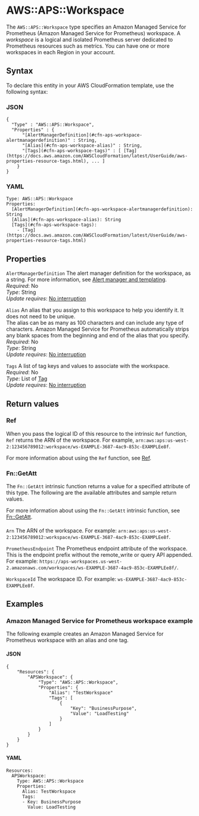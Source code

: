 # AWS::APS::Workspace<a name="aws-resource-aps-workspace"></a>

The `AWS::APS::Workspace` type specifies an Amazon Managed Service for Prometheus \(Amazon Managed Service for Prometheus\) workspace\. A *workspace* is a logical and isolated Prometheus server dedicated to Prometheus resources such as metrics\. You can have one or more workspaces in each Region in your account\.

## Syntax<a name="aws-resource-aps-workspace-syntax"></a>

To declare this entity in your AWS CloudFormation template, use the following syntax:

### JSON<a name="aws-resource-aps-workspace-syntax.json"></a>

```
{
  "Type" : "AWS::APS::Workspace",
  "Properties" : {
      "[AlertManagerDefinition](#cfn-aps-workspace-alertmanagerdefinition)" : String,
      "[Alias](#cfn-aps-workspace-alias)" : String,
      "[Tags](#cfn-aps-workspace-tags)" : [ [Tag](https://docs.aws.amazon.com/AWSCloudFormation/latest/UserGuide/aws-properties-resource-tags.html), ... ]
    }
}
```

### YAML<a name="aws-resource-aps-workspace-syntax.yaml"></a>

```
Type: AWS::APS::Workspace
Properties: 
  [AlertManagerDefinition](#cfn-aps-workspace-alertmanagerdefinition): String
  [Alias](#cfn-aps-workspace-alias): String
  [Tags](#cfn-aps-workspace-tags): 
    - [Tag](https://docs.aws.amazon.com/AWSCloudFormation/latest/UserGuide/aws-properties-resource-tags.html)
```

## Properties<a name="aws-resource-aps-workspace-properties"></a>

`AlertManagerDefinition`  <a name="cfn-aps-workspace-alertmanagerdefinition"></a>
The alert manager definition for the workspace, as a string\. For more information, see [ Alert manager and templating](https://docs.aws.amazon.com/prometheus/latest/userguide/AMP-alert-manager.html)\.  
*Required*: No  
*Type*: String  
*Update requires*: [No interruption](https://docs.aws.amazon.com/AWSCloudFormation/latest/UserGuide/using-cfn-updating-stacks-update-behaviors.html#update-no-interrupt)

`Alias`  <a name="cfn-aps-workspace-alias"></a>
An alias that you assign to this workspace to help you identify it\. It does not need to be unique\.  
 The alias can be as many as 100 characters and can include any type of characters\. Amazon Managed Service for Prometheus automatically strips any blank spaces from the beginning and end of the alias that you specify\.   
*Required*: No  
*Type*: String  
*Update requires*: [No interruption](https://docs.aws.amazon.com/AWSCloudFormation/latest/UserGuide/using-cfn-updating-stacks-update-behaviors.html#update-no-interrupt)

`Tags`  <a name="cfn-aps-workspace-tags"></a>
A list of tag keys and values to associate with the workspace\.   
*Required*: No  
*Type*: List of [Tag](https://docs.aws.amazon.com/AWSCloudFormation/latest/UserGuide/aws-properties-resource-tags.html)  
*Update requires*: [No interruption](https://docs.aws.amazon.com/AWSCloudFormation/latest/UserGuide/using-cfn-updating-stacks-update-behaviors.html#update-no-interrupt)

## Return values<a name="aws-resource-aps-workspace-return-values"></a>

### Ref<a name="aws-resource-aps-workspace-return-values-ref"></a>

When you pass the logical ID of this resource to the intrinsic `Ref` function, `Ref` returns the ARN of the workspace\. For example, `arn:aws:aps:us-west-2:123456789012:workspace/ws-EXAMPLE-3687-4ac9-853c-EXAMPLEe8f`\. 

For more information about using the `Ref` function, see [Ref](https://docs.aws.amazon.com/AWSCloudFormation/latest/UserGuide/intrinsic-function-reference-ref.html)\.

### Fn::GetAtt<a name="aws-resource-aps-workspace-return-values-fn--getatt"></a>

The `Fn::GetAtt` intrinsic function returns a value for a specified attribute of this type\. The following are the available attributes and sample return values\.

For more information about using the `Fn::GetAtt` intrinsic function, see [Fn::GetAtt](https://docs.aws.amazon.com/AWSCloudFormation/latest/UserGuide/intrinsic-function-reference-getatt.html)\.

#### <a name="aws-resource-aps-workspace-return-values-fn--getatt-fn--getatt"></a>

`Arn`  <a name="Arn-fn::getatt"></a>
The ARN of the workspace\. For example: `arn:aws:aps:us-west-2:123456789012:workspace/ws-EXAMPLE-3687-4ac9-853c-EXAMPLEe8f`\.

`PrometheusEndpoint`  <a name="PrometheusEndpoint-fn::getatt"></a>
The Prometheus endpoint attribute of the workspace\. This is the endpoint prefix without the remote\_write or query API appended\. For example: `https://aps-workspaces.us-west-2.amazonaws.com/workspaces/ws-EXAMPLE-3687-4ac9-853c-EXAMPLEe8f/`\.

`WorkspaceId`  <a name="WorkspaceId-fn::getatt"></a>
The workspace ID\. For example: `ws-EXAMPLE-3687-4ac9-853c-EXAMPLEe8f`\.

## Examples<a name="aws-resource-aps-workspace--examples"></a>

### Amazon Managed Service for Prometheus workspace example<a name="aws-resource-aps-workspace--examples--_workspace_example"></a>

The following example creates an Amazon Managed Service for Prometheus workspace with an alias and one tag\.

#### JSON<a name="aws-resource-aps-workspace--examples--_workspace_example--json"></a>

```
{
    "Resources": {
        "APSWorkspace": {
            "Type": "AWS::APS::Workspace",
            "Properties": {
                "Alias": "TestWorkspace"
                "Tags": [
                    {
                        "Key": "BusinessPurpose",
                        "Value": "LoadTesting"
                    }
                ]
            }
        }
    }
}
```

#### YAML<a name="aws-resource-aps-workspace--examples--_workspace_example--yaml"></a>

```
Resources:
  APSWorkspace:
    Type: AWS::APS::Workspace
    Properties:
      Alias: TestWorkspace
      Tags:
      - Key: BusinessPurpose
        Value: LoadTesting
```